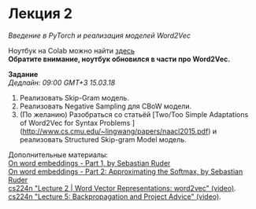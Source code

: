 # Лекция 2
*Введение в PyTorch и реализация моделей Word2Vec*

Ноутбук на Colab можно найти [здесь](https://colab.research.google.com/drive/15tg6jTt1F0oR5PzFlcZNBnpPiu4se1m3)  
**Обратите внимание, ноутбук обновился в части про Word2Vec.**

**Задание**  
*Дедлайн: 09:00 GMT+3 15.03.18*  
1. Реализовать Skip-Gram модель.  
2. Реализовать Negative Sampling для CBoW модели.  
3. (По желанию) Разобраться со статьёй [Two/Too Simple Adaptations of Word2Vec for Syntax Problems
] (http://www.cs.cmu.edu/~lingwang/papers/naacl2015.pdf) и реализовать Structured Skip-gram Model модель.

Дополнительные материалы:  
[On word embeddings - Part 1, by Sebastian Ruder](http://ruder.io/word-embeddings-1/)  
[On word embeddings - Part 2: Approximating the Softmax, by Sebastian Ruder](http://ruder.io/word-embeddings-softmax/index.html)  
[cs224n "Lecture 2 | Word Vector Representations: word2vec" (video)](https://www.youtube.com/watch?v=ERibwqs9p38&index=2&list=PLqdrfNEc5QnuV9RwUAhoJcoQvu4Q46Lja&t=0s).  
[cs224n "Lecture 5: Backpropagation and Project Advice" (video)](https://www.youtube.com/watch?v=isPiE-DBagM&index=5&list=PLqdrfNEc5QnuV9RwUAhoJcoQvu4Q46Lja&t=0s).   